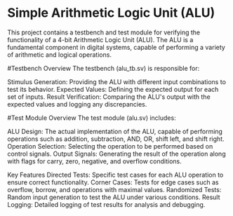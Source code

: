 # Simple Arithmetic Logic Unit (ALU)

This project contains a testbench and test module for verifying the functionality of a 4-bit Arithmetic Logic Unit (ALU). The ALU is a fundamental component in digital systems, capable of performing a variety of arithmetic and logical operations.

#Testbench Overview
The testbench (alu_tb.sv) is responsible for:

Stimulus Generation: Providing the ALU with different input combinations to test its behavior.
Expected Values: Defining the expected output for each set of inputs.
Result Verification: Comparing the ALU's output with the expected values and logging any discrepancies.

#Test Module Overview
The test module (alu.sv) includes:

ALU Design: The actual implementation of the ALU, capable of performing operations such as addition, subtraction, AND, OR, shift left, and shift right.
Operation Selection: Selecting the operation to be performed based on control signals.
Output Signals: Generating the result of the operation along with flags for carry, zero, negative, and overflow conditions.

Key Features
Directed Tests: Specific test cases for each ALU operation to ensure correct functionality.
Corner Cases: Tests for edge cases such as overflow, borrow, and operations with maximal values.
Randomized Tests: Random input generation to test the ALU under various conditions.
Result Logging: Detailed logging of test results for analysis and debugging.
